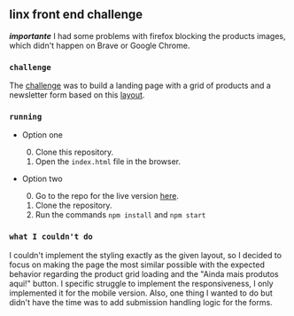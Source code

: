 ## linx front end challenge

***importante***  I had some problems with firefox blocking the products images, which didn't happen on Brave or Google Chrome.

### `challenge`

The [challenge](https://github.com/chaordic/frontend-developer-challenge) was to build a landing page with a grid of products and a newsletter form based on this [layout](https://xd.adobe.com/spec/4025e242-a495-4594-71d2-5fd89d774b57-3614/grid).

### `running`

* Option one

    0. Clone this repository.
    0. Open the ```index.html``` file in the browser.

* Option two

    0. Go to the repo for the live version [here](https://github.com/lucazpinheiro/live-demo-challenge).
    0. Clone the repository.
    0. Run the commands ```npm install``` and ```npm start```

### `what I couldn't do`

I couldn't implement the styling exactly as the given layout, so I decided to focus on making the page the most similar possible with the expected behavior regarding the product grid loading and the "Ainda mais produtos aqui!" button. I specific struggle to implement the responsiveness, I only implemented it for the mobile version. Also, one thing I wanted to do but didn't have the time was to add submission handling logic for the forms.

